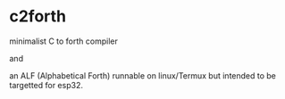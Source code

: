 # c2forth

minimalist C to forth compiler

and

an ALF (Alphabetical Forth) runnable on linux/Termux but intended to be targetted for 
esp32.


